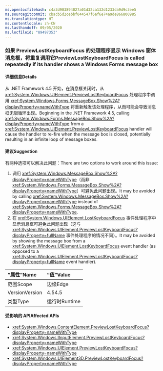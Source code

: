 ```yaml
---
ms.openlocfilehash: c4a3d903894027a01d32ca132d1233da9d9c3ee5
ms.sourcegitcommit: cbacb5d2cebbf044547f6af6e74a9de866800985
ms.translationtype: HT
ms.contentlocale: zh-CN
ms.lasthandoff: 09/05/2020
ms.locfileid: "89497353"
---
```

### <a name="previewlostkeyboardfocus-is-called-repeatedly-if-its-handler-shows-a-windows-forms-message-box"></a><span data-ttu-id="a0efe-101">如果 PreviewLostKeyboardFocus 的处理程序显示 Windows 窗体消息框，将重复调用它</span><span class="sxs-lookup"><span data-stu-id="a0efe-101">PreviewLostKeyboardFocus is called repeatedly if its handler shows a Windows Forms message box</span></span>

#### <a name="details"></a><span data-ttu-id="a0efe-102">详细信息</span><span class="sxs-lookup"><span data-stu-id="a0efe-102">Details</span></span>

<span data-ttu-id="a0efe-103">从 .NET Framework 4.5 开始，在消息框关闭时，从 <xref:System.Windows.UIElement.PreviewLostKeyboardFocus> 处理程序中调用 <xref:System.Windows.Forms.MessageBox.Show%2A?displayProperty=nameWithType> 将重新触发该处理程序，从而可能会导致消息框无限循环出现。</span><span class="sxs-lookup"><span data-stu-id="a0efe-103">Beginning in the .NET Framework 4.5, calling <xref:System.Windows.Forms.MessageBox.Show%2A?displayProperty=nameWithType> from a <xref:System.Windows.UIElement.PreviewLostKeyboardFocus> handler will cause the handler to re-fire when the message box is closed, potentially resulting in an infinite loop of message boxes.</span></span>

#### <a name="suggestion"></a><span data-ttu-id="a0efe-104">建议</span><span class="sxs-lookup"><span data-stu-id="a0efe-104">Suggestion</span></span>

<span data-ttu-id="a0efe-105">有两种选项可以解决此问题：</span><span class="sxs-lookup"><span data-stu-id="a0efe-105">There are two options to work around this issue:</span></span><ol><li><span data-ttu-id="a0efe-106">调用 <xref:System.Windows.MessageBox.Show%2A?displayProperty=nameWithType>（而非 <xref:System.Windows.Forms.MessageBox.Show%2A?displayProperty=nameWithType>）可避免此问题出现。</span><span class="sxs-lookup"><span data-stu-id="a0efe-106">It may be avoided by calling <xref:System.Windows.MessageBox.Show%2A?displayProperty=nameWithType> instead of <xref:System.Windows.Forms.MessageBox.Show%2A?displayProperty=nameWithType>.</span></span></li><li><span data-ttu-id="a0efe-107">在 <xref:System.Windows.UIElement.LostKeyboardFocus> 事件处理程序中显示消息框可避免此问题出现（这与 <xref:System.Windows.UIElement.PreviewLostKeyboardFocus?displayProperty=fullName> 事件处理程序的情况不同）。</span><span class="sxs-lookup"><span data-stu-id="a0efe-107">It may be avoided by showing the message box from a <xref:System.Windows.UIElement.LostKeyboardFocus> event handler (as opposed to a <xref:System.Windows.UIElement.PreviewLostKeyboardFocus?displayProperty=fullName> event handler).</span></span></li></ol>

| <span data-ttu-id="a0efe-108">“属性”</span><span class="sxs-lookup"><span data-stu-id="a0efe-108">Name</span></span>    | <span data-ttu-id="a0efe-109">“值”</span><span class="sxs-lookup"><span data-stu-id="a0efe-109">Value</span></span>       |
|:--------|:------------|
| <span data-ttu-id="a0efe-110">范围</span><span class="sxs-lookup"><span data-stu-id="a0efe-110">Scope</span></span>   |<span data-ttu-id="a0efe-111">边缘</span><span class="sxs-lookup"><span data-stu-id="a0efe-111">Edge</span></span>|
|<span data-ttu-id="a0efe-112">Version</span><span class="sxs-lookup"><span data-stu-id="a0efe-112">Version</span></span>|<span data-ttu-id="a0efe-113">4.5</span><span class="sxs-lookup"><span data-stu-id="a0efe-113">4.5</span></span>|
|<span data-ttu-id="a0efe-114">类型</span><span class="sxs-lookup"><span data-stu-id="a0efe-114">Type</span></span>|<span data-ttu-id="a0efe-115">运行时</span><span class="sxs-lookup"><span data-stu-id="a0efe-115">Runtime</span></span>|

#### <a name="affected-apis"></a><span data-ttu-id="a0efe-116">受影响的 API</span><span class="sxs-lookup"><span data-stu-id="a0efe-116">Affected APIs</span></span>

- <xref:System.Windows.ContentElement.PreviewLostKeyboardFocus?displayProperty=nameWithType>
- <xref:System.Windows.IInputElement.PreviewLostKeyboardFocus?displayProperty=nameWithType>
- <xref:System.Windows.UIElement.PreviewLostKeyboardFocus?displayProperty=nameWithType>
- <xref:System.Windows.UIElement3D.PreviewLostKeyboardFocus?displayProperty=nameWithType>

<!--

#### Affected APIs

- `E:System.Windows.ContentElement.PreviewLostKeyboardFocus`
- `E:System.Windows.IInputElement.PreviewLostKeyboardFocus`
- `E:System.Windows.UIElement.PreviewLostKeyboardFocus`
- `E:System.Windows.UIElement3D.PreviewLostKeyboardFocus`

-->
